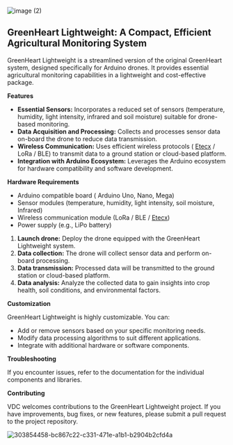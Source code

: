 ![image (2)](https://github.com/user-attachments/assets/f3c9b6bd-a3f8-4229-b311-d8f3801a5454)

## GreenHeart Lightweight: A Compact, Efficient Agricultural Monitoring System

GreenHeart Lightweight is a streamlined version of the original GreenHeart system, designed specifically for Arduino drones. It provides essential agricultural monitoring capabilities in a lightweight and cost-effective package.

**Features**

* **Essential Sensors:** Incorporates a reduced set of sensors (temperature, humidity, light intensity, infrared and soil moisture) suitable for drone-based monitoring.
* **Data Acquisition and Processing:** Collects and processes sensor data on-board the drone to reduce data transmission.
* **Wireless Communication:** Uses efficient wireless protocols ( [Etecx](https://github.com/VaysiDevelopmentCenter/Etecx) / LoRa / BLE) to transmit data to a ground station or cloud-based platform.
* **Integration with Arduino Ecosystem:** Leverages the Arduino ecosystem for hardware compatibility and software development.

**Hardware Requirements**

* Arduino compatible board ( Arduino Uno, Nano, Mega)
* Sensor modules (temperature, humidity, light intensity, soil moisture, Infrared)
* Wireless communication module (LoRa / BLE / [Etecx](https://github.com/VaysiDevelopmentCenter/Etecx))
* Power supply (e.g., LiPo battery)

1. **Launch drone:** Deploy the drone equipped with the GreenHeart Lightweight system.
2. **Data collection:** The drone will collect sensor data and perform on-board processing.
3. **Data transmission:** Processed data will be transmitted to the ground station or cloud-based platform.
4. **Data analysis:** Analyze the collected data to gain insights into crop health, soil conditions, and environmental factors.

**Customization**

GreenHeart Lightweight is highly customizable. You can:

* Add or remove sensors based on your specific monitoring needs.
* Modify data processing algorithms to suit different applications.
* Integrate with additional hardware or software components.

**Troubleshooting**

If you encounter issues, refer to the documentation for the individual components and libraries.

**Contributing**

VDC welcomes contributions to the GreenHeart Lightweight project. If you have improvements, bug fixes, or new features, please submit a pull request to the project repository.

![303854458-bc867c22-c331-471e-a1b1-b2904b2cfd4a](https://github.com/user-attachments/assets/8fc448b8-f4b2-4190-991c-325f87e84f1d)
